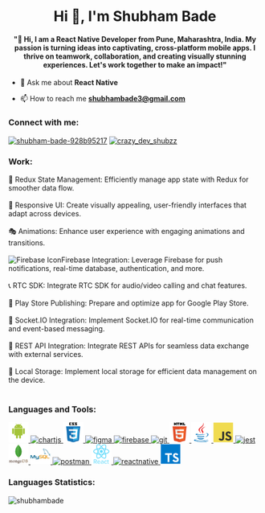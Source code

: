 <h1 align="center">Hi 👋, I'm Shubham Bade</h1>
<h4 align="center">"👋 Hi, I am a React Native Developer from Pune, Maharashtra, India. My passion is turning ideas into captivating, cross-platform mobile apps. I thrive on teamwork, collaboration, and creating visually stunning experiences. Let's work together to make an impact!"</h4>

- 💬 Ask me about **React Native**

- 📫 How to reach me **shubhambade3@gmail.com**

<h3 align="left">Connect with me:</h3>
<p align="left">
<a href="https://linkedin.com/in/shubham-bade-928b95217" target="blank"><img align="center" src="https://raw.githubusercontent.com/rahuldkjain/github-profile-readme-generator/master/src/images/icons/Social/linked-in-alt.svg" alt="shubham-bade-928b95217" height="30" width="40" /></a>
<a href="https://instagram.com/crazy_dev_shubzz" target="blank"><img align="center" src="https://raw.githubusercontent.com/rahuldkjain/github-profile-readme-generator/master/src/images/icons/Social/instagram.svg" alt="crazy_dev_shubzz" height="30" width="40" /></a>
</p>

<h3>Work:</h3>
<p align="left">
🔄 Redux State Management: Efficiently manage app state with Redux for smoother data flow. <br><br>
🎨 Responsive UI: Create visually appealing, user-friendly interfaces that adapt across devices. <br><br>
🎭 Animations: Enhance user experience with engaging animations and transitions. <br><br>
<img src="https://firebase.google.com/downloads/brand-guidelines/PNG/logo-vertical.png" alt="Firebase Icon" height="30" width="40" />Firebase Integration: Leverage Firebase for push notifications, real-time database, authentication, and more. <br><br>
📞 RTC SDK: Integrate RTC SDK for audio/video calling and chat features. <br><br>
📱 Play Store Publishing: Prepare and optimize app for Google Play Store. <br><br>
🔌 Socket.IO Integration: Implement Socket.IO for real-time communication and event-based messaging. <br><br>
🔗 REST API Integration: Integrate REST APIs for seamless data exchange with external services. <br><br>
💾 Local Storage: Implement local storage for efficient data management on the device. <br><br>
</p>


<h3 align="left">Languages and Tools:</h3>
<p align="left"> <a href="https://developer.android.com" target="_blank" rel="noreferrer"> <img src="https://raw.githubusercontent.com/devicons/devicon/master/icons/android/android-original-wordmark.svg" alt="android" width="40" height="40"/> </a> <a href="https://www.chartjs.org" target="_blank" rel="noreferrer"> <img src="https://www.chartjs.org/media/logo-title.svg" alt="chartjs" width="40" height="40"/> </a> <a href="https://www.w3schools.com/css/" target="_blank" rel="noreferrer"> <img src="https://raw.githubusercontent.com/devicons/devicon/master/icons/css3/css3-original-wordmark.svg" alt="css3" width="40" height="40"/> </a> <a href="https://www.figma.com/" target="_blank" rel="noreferrer"> <img src="https://www.vectorlogo.zone/logos/figma/figma-icon.svg" alt="figma" width="40" height="40"/> </a> <a href="https://firebase.google.com/" target="_blank" rel="noreferrer"> <img src="https://www.vectorlogo.zone/logos/firebase/firebase-icon.svg" alt="firebase" width="40" height="40"/> </a> <a href="https://git-scm.com/" target="_blank" rel="noreferrer"> <img src="https://www.vectorlogo.zone/logos/git-scm/git-scm-icon.svg" alt="git" width="40" height="40"/> </a> <a href="https://www.w3.org/html/" target="_blank" rel="noreferrer"> <img src="https://raw.githubusercontent.com/devicons/devicon/master/icons/html5/html5-original-wordmark.svg" alt="html5" width="40" height="40"/> </a> <a href="https://www.java.com" target="_blank" rel="noreferrer"> <img src="https://raw.githubusercontent.com/devicons/devicon/master/icons/java/java-original.svg" alt="java" width="40" height="40"/> </a> <a href="https://developer.mozilla.org/en-US/docs/Web/JavaScript" target="_blank" rel="noreferrer"> <img src="https://raw.githubusercontent.com/devicons/devicon/master/icons/javascript/javascript-original.svg" alt="javascript" width="40" height="40"/> </a> <a href="https://jestjs.io" target="_blank" rel="noreferrer"> <img src="https://www.vectorlogo.zone/logos/jestjsio/jestjsio-icon.svg" alt="jest" width="40" height="40"/> </a> <a href="https://www.mongodb.com/" target="_blank" rel="noreferrer"> <img src="https://raw.githubusercontent.com/devicons/devicon/master/icons/mongodb/mongodb-original-wordmark.svg" alt="mongodb" width="40" height="40"/> </a> <a href="https://www.mysql.com/" target="_blank" rel="noreferrer"> <img src="https://raw.githubusercontent.com/devicons/devicon/master/icons/mysql/mysql-original-wordmark.svg" alt="mysql" width="40" height="40"/> </a> <a href="https://postman.com" target="_blank" rel="noreferrer"> <img src="https://www.vectorlogo.zone/logos/getpostman/getpostman-icon.svg" alt="postman" width="40" height="40"/> </a> <a href="https://reactjs.org/" target="_blank" rel="noreferrer"> <img src="https://raw.githubusercontent.com/devicons/devicon/master/icons/react/react-original-wordmark.svg" alt="react" width="40" height="40"/> </a> <a href="https://reactnative.dev/" target="_blank" rel="noreferrer"> <img src="https://reactnative.dev/img/header_logo.svg" alt="reactnative" width="40" height="40"/> </a> <a href="https://www.typescriptlang.org/" target="_blank" rel="noreferrer"> <img src="https://raw.githubusercontent.com/devicons/devicon/master/icons/typescript/typescript-original.svg" alt="typescript" width="40" height="40"/> </a> </p>

<h3>Languages Statistics:</h3>
<p><img align="center" src="https://github-readme-stats.vercel.app/api/top-langs?username=shubhambade&show_icons=true&locale=en&layout=compact" alt="shubhambade" /></p>
